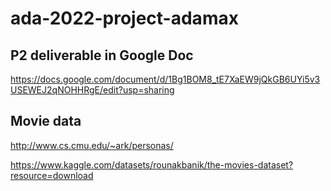 # ada-2022-project-adamax

## P2 deliverable in Google Doc
https://docs.google.com/document/d/1Bg1BOM8_tE7XaEW9jQkGB6UYi5v3USEWEJ2qNOHHRgE/edit?usp=sharing

## Movie data
http://www.cs.cmu.edu/~ark/personas/

https://www.kaggle.com/datasets/rounakbanik/the-movies-dataset?resource=download
